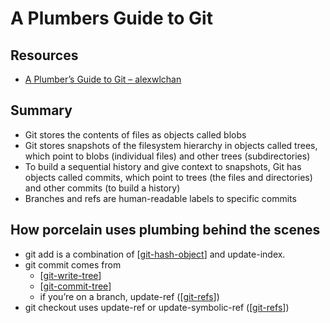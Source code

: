 # A Plumbers Guide to Git

Resources
---

- [A Plumber’s Guide to Git – alexwlchan][1]

<!-- Links -->
[1]: https://alexwlchan.net/a-plumbers-guide-to-git/

<!-- Links end -->


Summary
---

- Git stores the contents of files as objects called blobs
- Git stores snapshots of the filesystem hierarchy in objects called trees,
  which point to blobs (individual files) and other trees (subdirectories)
- To build a sequential history and give context to snapshots, Git has objects
  called commits, which point to trees (the files and directories) and other
  commits (to build a history)
- Branches and refs are human-readable labels to specific commits

How porcelain uses plumbing behind the scenes
---

- git add is a combination of [[git-hash-object]] and update-index.
- git commit comes from
    - [[git-write-tree]]
    - [[git-commit-tree]]
    - if you’re on a branch, update-ref ([[git-refs]])
- git checkout uses update-ref or update-symbolic-ref ([[git-refs]])

[//begin]: # "Autogenerated link references for markdown compatibility"
[git-hash-object]: ../wiki/git-hash-object.md "Git hash-object"
[git-write-tree]: ../wiki/git-write-tree.md "Git write-tree"
[git-commit-tree]: ../wiki/git-commit-tree.md "Git commit-tree"
[git-refs]: ../wiki/git-refs.md "Git refs"
[git-refs]: ../wiki/git-refs.md "Git refs"
[//end]: # "Autogenerated link references"